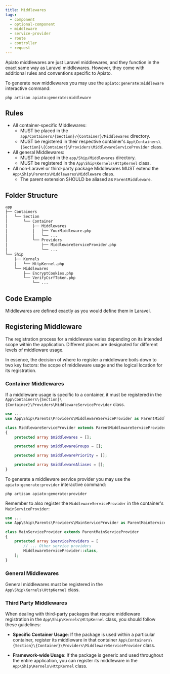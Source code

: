 ```yaml
---
title: Middlewares
tags:
  - component
  - optional-component
  - middleware
  - service-provider
  - route
  - controller
  - request
---
```


Apiato middlewares are just Laravel middlewares,
and they function in the exact same way as Laravel middlewares.
However, they come with additional rules and conventions specific to Apiato.

To generate new middlewares
you may use the `apiato:generate:middleware` interactive command:

```
php artisan apiato:generate:middleware
```

## Rules

- All container-specific Middlewares:
  - MUST be placed in the `app/Containers/{Section}/{Container}/Middlewares` directory.
  - MUST be registered in their respective container's `App\Containers\{Section}\{Container}\Providers\MiddlewareServiceProvider` class.
- All general Middlewares:
  - MUST be placed in the `app/Ship/Middlewares` directory.
  - MUST be registered in the `App\Ship\Kernels\HttpKernel` class.
- All non-Laravel or third-party package Middlewares MUST extend the `App\Ship\Parents\Middlewares\Middleware` class.
  - The parent extension SHOULD be aliased as `ParentMiddleware`.

## Folder Structure

```markdown
app
├── Containers
│   └── Section
│       └── Container
│           ├── Middlewares
│           │   ├── YourMiddleware.php
│           │   └── ...
│           └── Providers
│               ├── MiddlewareServiceProvider.php
│               └── ...
└── Ship
    ├── Kernels
    │   └── HttpKernel.php
    └── Middlewares
        ├── EncryptCookies.php
        └── VerifyCsrfToken.php
            └── ...
```

## Code Example

Middlewares are defined exactly as you would define them in Laravel.

## Registering Middleware

The registration process for a middleware varies depending on its intended scope within the application.
Different places are designated for different levels of middleware usage.

In essence, the decision of where to register a middleware boils down to two key factors:
the scope of middleware usage and the logical location for its registration.

### Container Middlewares

If a middleware usage is specific to a container,
it must be registered in the `App\Containers\{Section}\{Container}\Providers\MiddlewareServiceProvider` class.

```php
use ...
use App\Ship\Parents\Providers\MiddlewareServiceProvider as ParentMiddlewareServiceProvider;

class MiddlewareServiceProvider extends ParentMiddlewareServiceProvider
{
    protected array $middlewares = [];

    protected array $middlewareGroups = [];

    protected array $middlewarePriority = [];

    protected array $middlewareAliases = [];
}
```

To generate a middleware service provider
you may use the `apiato:generate:provider` interactive command:

```
php artisan apiato:generate:provider
```

Remember to also register the `MiddlewareServiceProvider` in the container's `MainServiceProvider`:

```php
use ...
use App\Ship\Parents\Providers\MainServiceProvider as ParentMainServiceProvider;

class MainServiceProvider extends ParentMainServiceProvider
{
    protected array $serviceProviders = [
        // ... Other service providers
        MiddlewareServiceProvider::class,
    ];
}
```

### General Middlewares

General middlewares must be registered in the `App\Ship\Kernels\HttpKernel` class.

### Third Party Middlewares

When dealing with third-party packages that require middleware registration in the `App\Ship\Kernels\HttpKernel` class,
you should follow these guidelines:

- **Specific Container Usage**: If the package is used within a particular container, register its middleware in that container `App\Containers\{Section}\{Container}\Providers\MiddlewareServiceProvider` class.

- **Framework-wide Usage**: If the package is generic and used throughout the entire application, you can register its middleware in the `App\Ship\Kernels\HttpKernel` class.
